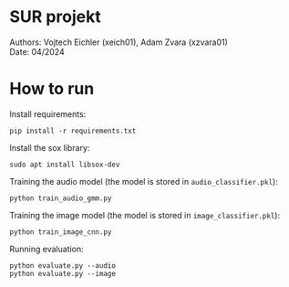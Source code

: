 # SUR projekt

Authors: Vojtech Eichler (xeich01), Adam Zvara (xzvara01)<br>
Date: 04/2024

# How to run

Install requirements:
```
pip install -r requirements.txt
```

Install the sox library:
```
sudo apt install libsox-dev
```

Training the audio model (the model is stored in `audio_classifier.pkl`):
```
python train_audio_gmm.py
```

Training the image model (the model is stored in `image_classifier.pkl`):
```
python train_image_cnn.py
```

Running evaluation:
```
python evaluate.py --audio
python evaluate.py --image
```